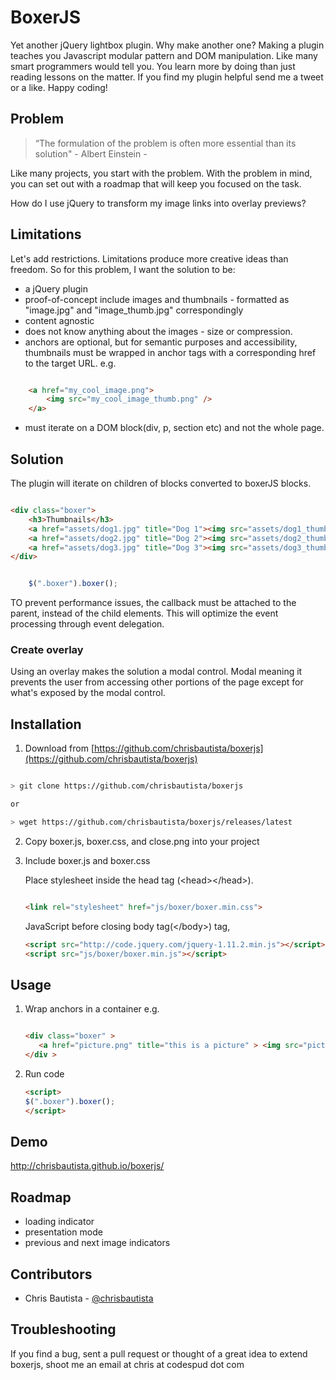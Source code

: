 BoxerJS
=======


Yet another jQuery lightbox plugin. Why make another one? Making a plugin teaches you Javascript modular pattern and DOM manipulation. Like many smart programmers would tell you. You learn more  by doing than just reading lessons on the matter. If you find my plugin helpful send me a tweet or a like.  Happy coding!



## Problem


>
> “The formulation of the problem is often more essential than its solution"
>                                                        - Albert Einstein
>                                                        - 


Like many projects, you start with the problem. With the problem in mind, you can set out with a roadmap that will keep you focused on the task.

How do I use jQuery to transform my image links into overlay previews?


## Limitations


Let's add restrictions. Limitations produce more creative ideas than freedom. So for this problem, I want the solution to be:

* a jQuery plugin
* proof-of-concept include images and thumbnails - formatted as "image.jpg" and "image_thumb.jpg" correspondingly
* content agnostic
* does not know anything about the images - size or compression.
* anchors are optional, but for semantic purposes and accessibility, thumbnails must be wrapped in anchor tags with a corresponding href to the target URL.
    e.g.

```html

    <a href="my_cool_image.png">
        <img src="my_cool_image_thumb.png" />
    </a>

```

* must iterate on a DOM block(div, p, section etc) and not the whole page. 



## Solution


The plugin will iterate on children of blocks converted to boxerJS blocks.  

```html

<div class="boxer">
    <h3>Thumbnails</h3>
    <a href="assets/dog1.jpg" title="Dog 1"><img src="assets/dog1_thumb.jpg" alt="dog 1"></a>
    <a href="assets/dog2.jpg" title="Dog 2"><img src="assets/dog2_thumb.jpg" alt="dog 2" data-pin-nopin="true"></a>
    <a href="assets/dog3.jpg" title="Dog 3"><img src="assets/dog3_thumb.jpg" alt="dog 3" data-pin-nopin="true"></a>
</div>

```


```javascript

    $(".boxer").boxer();

```


TO prevent performance issues, the callback must be attached to the parent, instead of the child elements.  This will optimize the event processing through event delegation.

### Create overlay

Using an overlay makes the solution a modal control. Modal meaning it prevents the user from accessing other portions of the page except for what's exposed by the modal control. 

## Installation


1. Download from [https://github.com/chrisbautista/boxerjs](https://github.com/chrisbautista/boxerjs)

```bash

> git clone https://github.com/chrisbautista/boxerjs

or

> wget https://github.com/chrisbautista/boxerjs/releases/latest

```
2. Copy boxer.js, boxer.css, and close.png into your project
3. Include boxer.js and boxer.css
    
    Place stylesheet inside the head tag (&lt;head&gt;&lt;/head&gt;).
    ```html

    <link rel="stylesheet" href="js/boxer/boxer.min.css">
    ```
    
    JavaScript before closing body tag(&lt;/body&gt;) tag,
    ```html
    <script src="http://code.jquery.com/jquery-1.11.2.min.js"></script>
    <script src="js/boxer/boxer.min.js"></script>
    ```
    
## Usage

1. Wrap anchors in a container e.g. 

    ```html

    <div class="boxer" > 
       <a href="picture.png" title="this is a picture" > <img src="picture_thumb.jpg" /> </a>
    </div >

    ```

2. Run code 

    ```html
    <script> 
    $(".boxer").boxer();
    </script> 
    ```

## Demo

http://chrisbautista.github.io/boxerjs/


## Roadmap

* loading indicator
* presentation mode
* previous and next image indicators

## Contributors

* Chris Bautista - [@chrisbautista](http://github.com/chrisbautista)

## Troubleshooting

If you find a bug, sent a pull request or thought of a great idea to extend  boxerjs, shoot me an email at chris at codespud dot com


